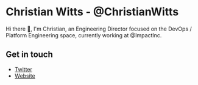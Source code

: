# Christian Witts - @ChristianWitts

Hi there :wave:,
I'm Christian, an Engineering Director focused on the DevOps / Platform Engineering space, currently working at @ImpactInc.

## Get in touch

- [Twitter](https://twitter.com/christianwitts)
- [Website](https://christianwitts.tech)
